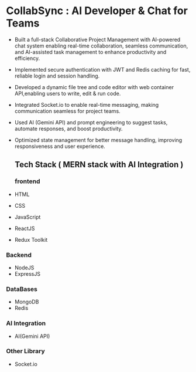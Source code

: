 # CollabSync : AI Developer  & Chat for Teams
- Built a full-stack Collaborative Project Management with AI-powered chat system enabling real-time
collaboration, seamless communication, and AI-assisted task management to enhance productivity and efficiency.
- Implemented secure authentication with JWT and Redis caching for fast, reliable login and session handling.
- Developed a dynamic file tree and code editor with web container API,enabling users to write, edit & run code.
- Integrated Socket.io to enable real-time messaging, making communication seamless for project teams.
- Used AI (Gemini API) and prompt engineering to suggest tasks, automate responses, and boost productivity.
- Optimized state management for better message handling, improving responsiveness and user experience.

  ## Tech Stack ( MERN stack with AI Integration )
  ### frontend 
- HTML
- CSS
- JavaScript
- ReactJS
- Redux Toolkit
  
### Backend 
- NodeJS
- ExpressJS

### DataBases
- MongoDB
- Redis

### AI Integration
- AI(Gemini API)
  
### Other Library 
- Socket.io

  

